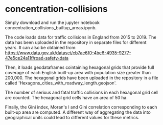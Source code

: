 # concentration-collisions

Simply download and run the jupyter notebook concentration_collisions_builtup_areas.ipynb.

The code loads data for traffic collisions in England from 2015 to 2019. The data has been uploaded in the repository in separate files for different years. It can also be obtained from https://www.data.gov.uk/dataset/cb7ae6f0-4be6-4935-9277-47e5ce24a11f/road-safety-data

Then, it loads geodataframes cointaining hexagonal grids that provide full coverage of each English built-up area with population size greater than 200,000. The hexagonal grids have been uploaded in the repository in a file called 'Hexagons_cities_with_roadway_length.geojson'.

The number of serious and fatal traffic collisions in each hexagonal grid cell are counted. The hexagonal grid cells have an area of 50 ha.

Finally, the Gini index, Moran's I and Gini correlation corresponding to each built-up area are computed. A different way of aggregating the data into geographical units could lead to different values for these metrics.
